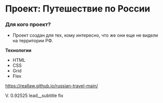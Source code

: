 # Проект: Путешествие по России

### Для кого проект?
* Проект создан для тех, кому интересно, что же они еще не видели на территории РФ.

**Технологии**

* HTML
* CSS
* Grid
* Flex

https://reallaw.github.io/russian-travel-main/

V. 0.92525 lead__subtitle fix